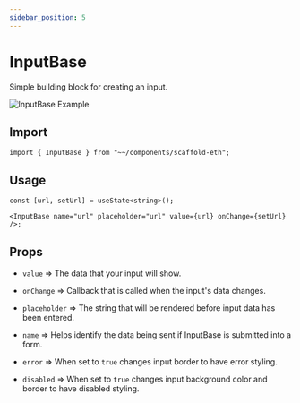 ```yaml
---
sidebar_position: 5
---
```


# InputBase

Simple building block for creating an input.

![InputBase Example](/img/inputBase.png)

## Import

```tsx
import { InputBase } from "~~/components/scaffold-eth";
```

## Usage

```tsx
const [url, setUrl] = useState<string>();

<InputBase name="url" placeholder="url" value={url} onChange={setUrl} />;
```

## Props

- `value` => The data that your input will show.

- `onChange` => Callback that is called when the input's data changes.

- `placeholder` => The string that will be rendered before input data has been entered.

- `name` => Helps identify the data being sent if InputBase is submitted into a form.

- `error` => When set to `true` changes input border to have error styling.

- `disabled` => When set to `true` changes input background color and border to have disabled styling.
